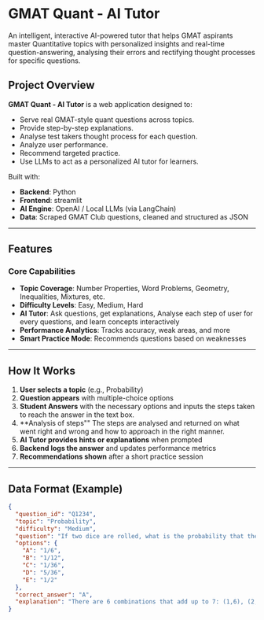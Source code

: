 # GMAT Quant - AI Tutor

An intelligent, interactive AI-powered tutor that helps GMAT aspirants master Quantitative topics with personalized insights and real-time question-answering, analysing their errors and rectifying thought processes for specific questions.

## Project Overview

**GMAT Quant - AI Tutor** is a web application designed to:
- Serve real GMAT-style quant questions across topics.
- Provide step-by-step explanations.
- Analyse test takers thought process for each question. 
- Analyze user performance.
- Recommend targeted practice.
- Use LLMs to act as a personalized AI tutor for learners.

Built with:
-  **Backend**: Python
-  **Frontend**: streamlit
-  **AI Engine**: OpenAI / Local LLMs (via LangChain)
-  **Data**: Scraped GMAT Club questions, cleaned and structured as JSON

---

##  Features

###  Core Capabilities
-  **Topic Coverage**: Number Properties, Word Problems, Geometry, Inequalities, Mixtures, etc.
-  **Difficulty Levels**: Easy, Medium, Hard
-  **AI Tutor**: Ask questions, get explanations, Analyse each step of user for every questions, and learn concepts interactively
-  **Performance Analytics**: Tracks accuracy, weak areas, and more
-  **Smart Practice Mode**: Recommends questions based on weaknesses

---

##  How It Works

1. **User selects a topic** (e.g., Probability)
2. **Question appears** with multiple-choice options
3. **Student Answers** with the necessary options and inputs the steps taken to reach the answer in the text box.
4. **Analysis of steps"" The steps are analysed and returned on what went right and wrong and how to approach in the right manner.
5. **AI Tutor provides hints or explanations** when prompted
6. **Backend logs the answer** and updates performance metrics
7. **Recommendations shown** after a short practice session

---

##  Data Format (Example)

```json
{
  "question_id": "Q1234",
  "topic": "Probability",
  "difficulty": "Medium",
  "question": "If two dice are rolled, what is the probability that the sum is 7?",
  "options": {
    "A": "1/6",
    "B": "1/12",
    "C": "1/36",
    "D": "5/36",
    "E": "1/2"
  },
  "correct_answer": "A",
  "explanation": "There are 6 combinations that add up to 7: (1,6), (2,5), ..., (6,1). Total possible outcomes = 36. So, 6/36 = 1/6."
}
